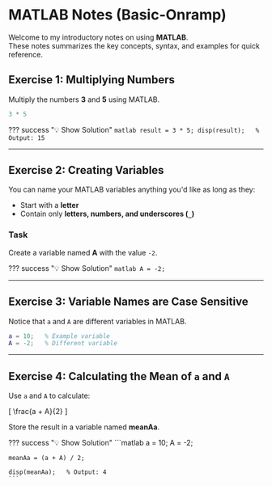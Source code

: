 # MATLAB Notes (Basic-Onramp)

Welcome to my introductory notes on using **MATLAB**.  
These notes summarizes the key concepts, syntax, and examples for quick reference.  


## Exercise 1: Multiplying Numbers

Multiply the numbers **3** and **5** using MATLAB.

```matlab
3 * 5
```

??? success "💡 Show Solution"
    ```matlab
    result = 3 * 5;
    disp(result);   % Output: 15
    ```

---

## Exercise 2: Creating Variables

You can name your MATLAB variables anything you'd like as long as they:

- Start with a **letter**
- Contain only **letters, numbers, and underscores (`_`)**

### Task  
Create a variable named **A** with the value `-2`.

??? success "💡 Show Solution"
    ```matlab
    A = -2;
    ```

---

## Exercise 3: Variable Names are Case Sensitive

Notice that `a` and `A` are different variables in MATLAB.

```matlab
a = 10;   % Example variable
A = -2;   % Different variable
```

---

## Exercise 4: Calculating the Mean of `a` and `A`

Use `a` and `A` to calculate:

\[
\frac{a + A}{2}
\]

Store the result in a variable named **meanAa**.

??? success "💡 Show Solution"
    ```matlab
    a = 10;
    A = -2;

    meanAa = (a + A) / 2;

    disp(meanAa);   % Output: 4
    ```


